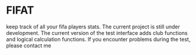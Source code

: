 # FIFAT
keep track of all your fifa players stats. The current project is still under development. The current version of the test interface adds club functions and logical calculation functions. If you encounter problems during the test, please contact me
